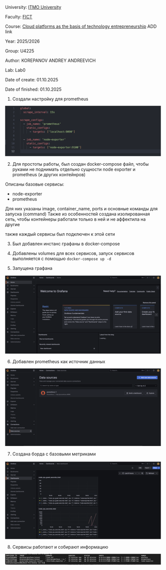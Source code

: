 University: [ITMO University](https://itmo.ru/ru/)

Faculty: [FICT](https://fict.itmo.ru)

Course: [Cloud platforms as the basis of technology entrepreneurship](https://) ADD link

Year: 2025/2026

Group: U4225

Author: KOREPANOV ANDREY ANDREEVICH

Lab: Lab0

Date of create: 01.10.2025

Date of finished: 01.10.2025

1. Создали настройку для prometheus

![alt text](image.png)

2. Для простоты работы, был создан docker-compose файл, чтобы руками не поднимать отдельно сущности node exporter и prometheus (и других контейнров)

Описаны базовые сервисы:
  - node-exporter
  - prometheus

Для них указаны image, container_name, ports и основные команды для запуска (command)
Также из особенностей создана изолированная сеть, чтобы контейнеры работали только в ней и не аффектила на другие

также каждый сервисы был подключен к этой сети

3. Был добавлен инстанс графаны в docker-compose
4. Добавлены volumes для всех сервисов, запуск сервисов выполняется с помощью `docker-compose up -d`

5. Запущена графана 

![alt text](image-1.png)

6. Добавлен prometheus как источник данных

![alt text](image-2.png)

7. Создана борда с базовыми метриками

![alt text](image-3.png)

8. Сервисы работают и собирают информацию

![alt text](image-4.png)






